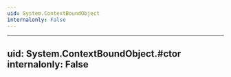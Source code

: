 ```yaml
---
uid: System.ContextBoundObject
internalonly: False
---
```


---
uid: System.ContextBoundObject.#ctor
internalonly: False
---

